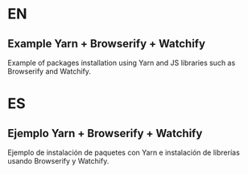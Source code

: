 <h1>EN</h1>
<h2>Example Yarn + Browserify + Watchify</h2>
<p>Example of packages installation using Yarn and JS libraries such as Browserify and Watchify.</p>

<h1>ES</h1>
<h2>Ejemplo Yarn + Browserify + Watchify</h2>
<p>Ejemplo de instalación de paquetes con Yarn e instalación de librerías usando Browserify y Watchify.</p>